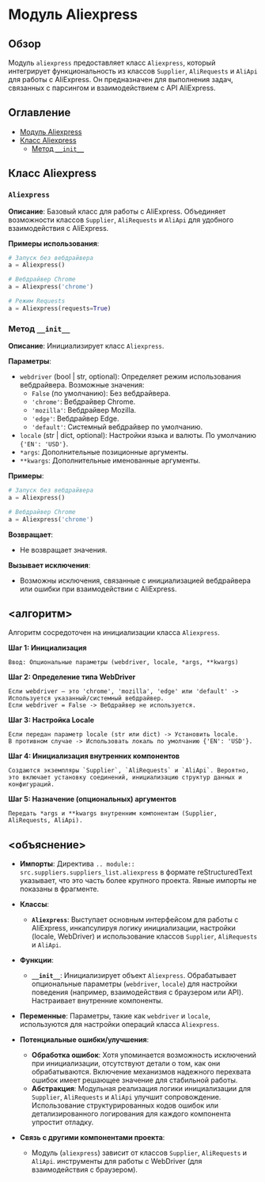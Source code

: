 # Модуль Aliexpress

## Обзор

Модуль `aliexpress` предоставляет класс `Aliexpress`, который интегрирует функциональность из классов `Supplier`, `AliRequests` и `AliApi` для работы с AliExpress. Он предназначен для выполнения задач, связанных с парсингом и взаимодействием с API AliExpress.

## Оглавление

- [Модуль Aliexpress](#модуль-aliexpress)
- [Класс Aliexpress](#класс-aliexpress)
  - [Метод `__init__`](#метод-__init__)

## Класс Aliexpress

### `Aliexpress`

**Описание**: Базовый класс для работы с AliExpress. Объединяет возможности классов `Supplier`, `AliRequests` и `AliApi` для удобного взаимодействия с AliExpress.

**Примеры использования**:

```python
# Запуск без вебдрайвера
a = Aliexpress()

# Вебдрайвер Chrome
a = Aliexpress('chrome')

# Режим Requests
a = Aliexpress(requests=True)
```

### Метод `__init__`

**Описание**: Инициализирует класс `Aliexpress`.

**Параметры**:

- `webdriver` (bool | str, optional): Определяет режим использования вебдрайвера. Возможные значения:
  - `False` (по умолчанию): Без вебдрайвера.
  - `'chrome'`: Вебдрайвер Chrome.
  - `'mozilla'`: Вебдрайвер Mozilla.
  - `'edge'`: Вебдрайвер Edge.
  - `'default'`: Системный вебдрайвер по умолчанию.
- `locale` (str | dict, optional): Настройки языка и валюты. По умолчанию `{'EN': 'USD'}`.
- `*args`: Дополнительные позиционные аргументы.
- `**kwargs`: Дополнительные именованные аргументы.

**Примеры**:

```python
# Запуск без вебдрайвера
a = Aliexpress()

# Вебдрайвер Chrome
a = Aliexpress('chrome')
```

**Возвращает**:
- Не возвращает значения.

**Вызывает исключения**:
- Возможны исключения, связанные с инициализацией вебдрайвера или ошибки при взаимодействии с AliExpress.

## <алгоритм>

Алгоритм сосредоточен на инициализации класса `Aliexpress`.

**Шаг 1: Инициализация**

```
Ввод: Опциональные параметры (webdriver, locale, *args, **kwargs)
```

**Шаг 2: Определение типа WebDriver**

```
Если webdriver — это 'chrome', 'mozilla', 'edge' или 'default' -> Используется указанный/системный вебдрайвер.
Если webdriver = False -> Вебдрайвер не используется.
```

**Шаг 3: Настройка Locale**

```
Если передан параметр locale (str или dict) -> Установить locale.
В противном случае -> Использовать локаль по умолчанию {'EN': 'USD'}.
```

**Шаг 4: Инициализация внутренних компонентов**

```
Создаются экземпляры `Supplier`, `AliRequests` и `AliApi`. Вероятно, это включает установку соединений, инициализацию структур данных и конфигураций.
```

**Шаг 5: Назначение (опциональных) аргументов**

```
Передать *args и **kwargs внутренним компонентам (Supplier, AliRequests, AliApi).
```

## <объяснение>

* **Импорты**: Директива `.. module::  src.suppliers.suppliers_list.aliexpress` в формате reStructuredText указывает, что это часть более крупного проекта. Явные импорты не показаны в фрагменте.

* **Классы**:
  - **`Aliexpress`**: Выступает основным интерфейсом для работы с AliExpress, инкапсулируя логику инициализации, настройки (locale, WebDriver) и использование классов `Supplier`, `AliRequests` и `AliApi`.

* **Функции**:
  - **`__init__`**: Инициализирует объект `Aliexpress`. Обрабатывает опциональные параметры (`webdriver`, `locale`) для настройки поведения (например, взаимодействия с браузером или API). Настраивает внутренние компоненты.

* **Переменные**: Параметры, такие как `webdriver` и `locale`, используются для настройки операций класса `Aliexpress`.

* **Потенциальные ошибки/улучшения**:
  - **Обработка ошибок**: Хотя упоминается возможность исключений при инициализации, отсутствуют детали о том, как они обрабатываются. Включение механизмов надежного перехвата ошибок имеет решающее значение для стабильной работы.
  - **Абстракция**: Модульная реализация логики инициализации для `Supplier`, `AliRequests` и `AliApi` улучшит сопровождение. Использование структурированных кодов ошибок или детализированного логирования для каждого компонента упростит отладку.

* **Связь с другими компонентами проекта**:
  - Модуль (`aliexpress`) зависит от классов `Supplier`, `AliRequests` и `AliApi`. 
  инструменты для работы с WebDriver (для взаимодействия с браузером).